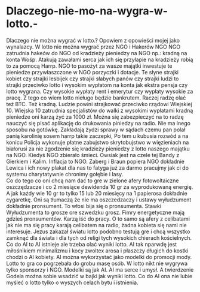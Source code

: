 # Dlaczego-nie-mo-na-wygra-w-lotto.-
Dlaczego nie można wygrać w lotto.? 
Opowiem z opowieści mojej jako wynalazcy. W lotto nie można wygrać przez NGO i Hakerów NGO NGO zatrudnia hakeów do NGO od kradzieży pieniedzy na NGO np.: kradną na konta Wośp. Atakują zawałami serca jak ich się przyłapie na kradzieży robią to za pomocą Harrp. NGO to pasożyt za wasze majątki inwestuje te pieniedze przywłaszczone w NGO porzyczki i dotacje.
Te słyne strajki kobiet czy strajki lesbijek czy strajki słabych panów czy strajki ludzi to strajki przeciwko lotto i wysokim wypłatom na konta jak ekstra pensja czy lotto wygrana. Czy wysokie wypłaty rent i emerytur czy wypłaty wysokie za pracę. Z tego co wiem lotto nieługo będzie bankrutem. Raczej radzę olać też BTC. Też kradną. Ludzie powini strajkować przeciwko rządowi Wiejskiej 10. Wiejska 10 zatrudnia specjalistów do walki z wysokimi wypłatami kradną pieniedze oni karzą żyć za 1000 zł. Można się zabezpieczyć na to radzę nauczyć się pisać aplikację do drukowania piniedzy na radio. Nie ma inego sposobu na gotówkę. 
Zakładają żydzi sprawy w sądach czemu pan polał panią karolinię sosem harrp takie zaczepki, Po tem u kubusia rozwód a na konicu Policja wykonuje płatne zabujstwo skrytobujstwo w więzieniach na białorusi za nie zgodzenie się kradzieży pieniedzy z lotto naszego majątku na NGO. Kiedyś NGO zbierało śmieci. Owsiak jest na czele tej Bandy z Gierkiem i Kalim. 
Inflacja to NGO. Zaberg i Braun popiera NGO dokładnie Lewica i ich nowy plakat dla nas to fatyga już za darmo pracujmy jak ci do systemu charytatywnie chronimy gołębie i lasy.   
Co do tego co oni chcą nam dać to gre w zielone afery fotowoltaiczne oszczędzacze i co 2 miesiące dewidenda 10 gr za wyprodukowaną energię. A jak każdy wie 10 gr to tylko 15 lub 20 miesięcy na 1 papierosa dokładnie cygaretkę. Oni są tłumaczą że nie ma oszczedzaczy i ustawy wyłudzument dokładnie pronsument. To włosi bija się o pronsumenta. Stawki Wyłudzumenta to grosze ore szwedzku grosz. Fimry energetyczne mają gdzieś pronsumentów. Karzą iść do pracy.  O to samo są afery z celibatami jak nie ma się pracy karają celibatem na radio, żadna kobieta się nami nie interesuje. 
Jezus zakazał światu lotto podobno testują gre i chcą wszystko zamknąć dla świata i dla tych od religi tych wysokich chierach kościelnych. 
Co do AI to AI istnieje ale trzeba olać wyniki lotto. AI tak nparwdę jest miłośnikiem minimalizmu i kocy zwoltex arosa i płaszczy długich do kostki chodzi o AI kobiety. AI można wykorzystać jako modelki do promocji mody. Lotto to gra co pogrzebała do grobu masę osób. W lotto nikt nie wygrywa tylko sponsorzy i NGO. 
Modelki są jak AI. AI ma serce i umysł. A twierdzenie Godela można sobie wsadzić w bajki jak wyniki lotto. Co do AI ona nie lubie myśleć o lotto tylko o wyszych celach bytu i istnienia.  
